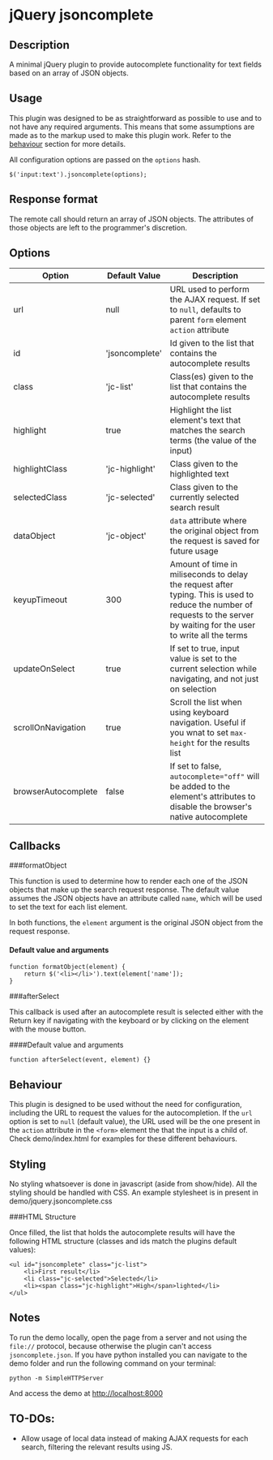 jQuery jsoncomplete
===================

Description
-----------

A minimal jQuery plugin to provide autocomplete functionality for text fields based on an array of JSON objects.


Usage
-----

This plugin was designed to be as straightforward as possible to use and to not have any required arguments. This means that some assumptions are made as to the markup used to make this plugin work. Refer to the [behaviour](#behaviour) section for more details.

All configuration options are passed on the `options` hash.

    $('input:text').jsoncomplete(options);
    
Response format
---------------

The remote call should return an array of JSON objects. The attributes of those objects are left to the programmer's discretion.
    

Options
-------

|Option             |Default Value  |Description|
|-------------------|---------------|-----------|
|url                |null           |URL used to perform the AJAX request. If set to `null`, defaults to parent `form` element `action` attribute|
|id                 |'jsoncomplete' |Id given to the list that contains the autocomplete results|
|class              |'jc-list'      |Class(es) given to the list that contains the autocomplete results|
|highlight          |true           |Highlight the list element's text that matches the search terms (the value of the input)|
|highlightClass     |'jc-highlight' |Class given to the highlighted text|
|selectedClass      |'jc-selected'  |Class given to the currently selected search result|
|dataObject         |'jc-object'    |`data` attribute where the original object from the request is saved for future usage|
|keyupTimeout       |300            |Amount of time in miliseconds to delay the request after typing. This is used to reduce the number of requests to the server by waiting for the user to write all the terms|
|updateOnSelect     |true           |If set to true, input value is set to the current selection while navigating, and not just on selection|
|scrollOnNavigation |true           |Scroll the list when using keyboard navigation. Useful if you wnat to set `max-height` for the results list|
|browserAutocomplete|false          |If set to false, `autocomplete="off"` will be added to the element's attributes to disable the browser's native autocomplete|

Callbacks
---------

###formatObject

This function is used to determine how to render each one of the JSON objects that make up the search request response. The default value assumes the JSON objects have an attribute called `name`, which will be used to set the text for each list element.

In both functions, the `element` argument is the original JSON object from the request response.

#### Default value and arguments

    function formatObject(element) {
        return $('<li></li>').text(element['name']);
    }

###afterSelect

This callback is used after an autocomplete result is selected either with the Return key if navigating with the keyboard or by clicking on the element with the mouse button.

####Default value and arguments

    function afterSelect(event, element) {}

Behaviour
---------

This plugin is designed to be used without the need for configuration, including the URL to request the values for the autocompletion. If the `url` option is set to `null` (default value), the URL used will be the one present in the `action` attribute in the 
`<form>` element the that the input is a child of. Check demo/index.html for examples for these different behaviours.

Styling
-------
No styling whatsoever is done in javascript (aside from show/hide). All the styling should be handled with CSS. An example stylesheet is in present in demo/jquery.jsoncomplete.css

###HTML Structure

Once filled, the list that holds the autocomplete results will have the following HTML structure (classes and ids match the plugins default values):

    <ul id="jsoncomplete" class="jc-list">
        <li>First result</li>
        <li class="jc-selected">Selected</li>
        <li><span class="jc-highlight">High</span>lighted</li>
    </ul>

Notes
-----

To run the demo locally, open the page from a server and not using the `file://` protocol, because otherwise the plugin can't access `jsoncomplete.json`. If you have python installed you can navigate to the demo folder and run the following command on your terminal:

    python -m SimpleHTTPServer
    
And access the demo at [http://localhost:8000](http://localhost:8000)

TO-DOs:
-------

 * Allow usage of local data instead of making AJAX requests for each search, filtering the relevant results using JS.

